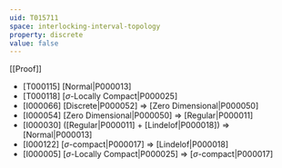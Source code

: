 ```yaml
---
uid: T015711
space: interlocking-interval-topology
property: discrete
value: false
---
```

[[Proof]]

* [T000115] [Normal|P000013]
* [T000118] [$\sigma$-Locally Compact|P000025]
* [I000066] [Discrete|P000052] => [Zero Dimensional|P000050]
* [I000054] [Zero Dimensional|P000050] => [Regular|P000011]
* [I000030] ([Regular|P000011] + [Lindelof|P000018]) => [Normal|P000013]
* [I000122] [$\sigma$-compact|P000017] => [Lindelof|P000018]
* [I000005] [$\sigma$-Locally Compact|P000025] => [$\sigma$-compact|P000017]

